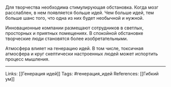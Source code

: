 Для творчества необходима стимулирующая обстановка. Когда мозг расслаблен, в нем появляется больше идей. Чем больше идей, тем больше шанс того, что одна из них будет необычной и нужной. 

Инновационные компании размещают сотрудников в светлых, просторных и приятных помещениях. В спокойной обстановке творческие люди становятся более изобретательными. 

Атмосфера влияет на генерацию идей. В том числе, токсичная атмосфера и круг скептически настроенных людей может испортить процесс мышления. 
___
Links: [[Генерация идей]]
Tags: #генерация_идей 
References: [[Гибкий ум]]
